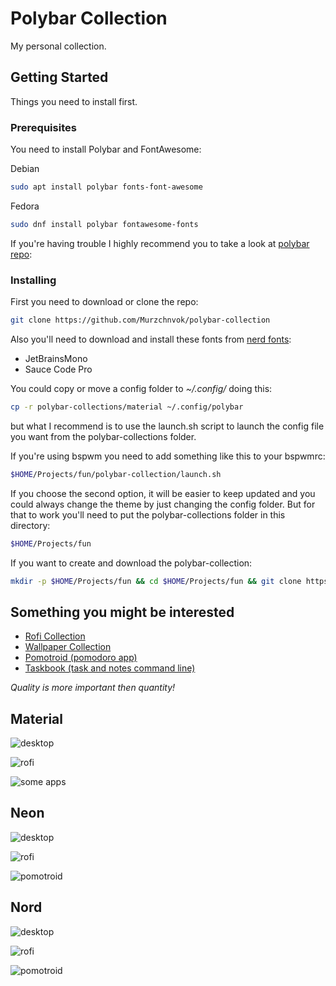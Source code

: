 # Polybar Collection

My personal collection.

## Getting Started

Things you need to install first.

### Prerequisites

You need to install Polybar and FontAwesome:

Debian

```bash
sudo apt install polybar fonts-font-awesome
```

Fedora

```bash
sudo dnf install polybar fontawesome-fonts
```

If you're having trouble I highly recommend you to take a look at [polybar repo](https://github.com/polybar/polybar):

### Installing

First you need to download or clone the repo:

```bash
git clone https://github.com/Murzchnvok/polybar-collection
```

Also you'll need to download and install these fonts from [nerd fonts](https://www.nerdfonts.com/font-downloads):

* JetBrainsMono
* Sauce Code Pro

You could copy or move a config folder to *~/.config/* doing this:

```bash
cp -r polybar-collections/material ~/.config/polybar
```

but what I recommend is to use the launch.sh script to launch the config file you want from the polybar-collections folder.

If you're using bspwm you need to add something like this to your bspwmrc:

```bash
$HOME/Projects/fun/polybar-collection/launch.sh
```

If you choose the second option, it will be easier to keep updated and you could always change the theme by just changing the config folder. But for that to work you'll need to put the polybar-collections folder in this directory:

```bash
$HOME/Projects/fun
```

If you want to create and download the polybar-collection:

```bash
mkdir -p $HOME/Projects/fun && cd $HOME/Projects/fun && git clone https://github.com/Murzchnvok/polybar-collection.git
```

## Something you might be interested

* [Rofi Collection](https://github.com/Murzchnvok/rofi-collection)
* [Wallpaper Collection](https://drive.google.com/drive/folders/1o1qjRgkJtnF_8uGB1z6MRsQUjWinHUsw?usp=sharing)
* [Pomotroid (pomodoro app)](https://github.com/Splode/pomotroid)
* [Taskbook (task and notes command line)](https://github.com/klaussinani/taskbook)

*Quality is more important then quantity!*

## Material

![desktop](screenshots/material/desktop.png)

![rofi](screenshots/material/rofi.png)

![some apps](screenshots/material/some-apps.png)

## Neon

![desktop](screenshots/neon/desktop.png)

![rofi](screenshots/neon/rofi.png)

![pomotroid](screenshots/neon/pomotroid.png)

## Nord

![desktop](screenshots/nord/desktop.png)

![rofi](screenshots/nord/rofi.png)

![pomotroid](screenshots/nord/pomotroid.png)
